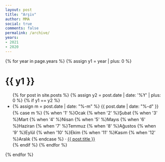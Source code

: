 ```yaml
---
layout: post
title: "Arşiv"
author: MMA
social: true
comments: false
permalink: /archive/
years:
- 2021
- 2020
---
```


{% for year in page.years %}
{% assign y1 = year | plus: 0 %}
# {{ y1 }}
<ul>
{% for post in site.posts %}
{% assign y2 = post.date | date: '%Y' | plus: 0 %}
{% if y1 == y2 %}
<li style="line-height:1.5em">{% assign m = post.date | date: "%-m" %}
{{ post.date | date: "%-d" }}
{% case m %}
  {% when '1' %}Ocak
  {% when '2' %}Şubat
  {% when '3' %}Mart
  {% when '4' %}Nisan
  {% when '5' %}Mayıs
  {% when '6' %}Haziran
  {% when '7' %}Temmuz
  {% when '8' %}Ağustos
  {% when '9' %}Eylül
  {% when '10' %}Ekim
  {% when '11' %}Kasım
  {% when '12' %}Aralık
{% endcase %} &middot; <a href="{{ post.url| prepend: site.baseurl }}" target="_blank">{{ post.title }}</a></li>
{% endif %}
{% endfor %}
</ul>
{% endfor %}

